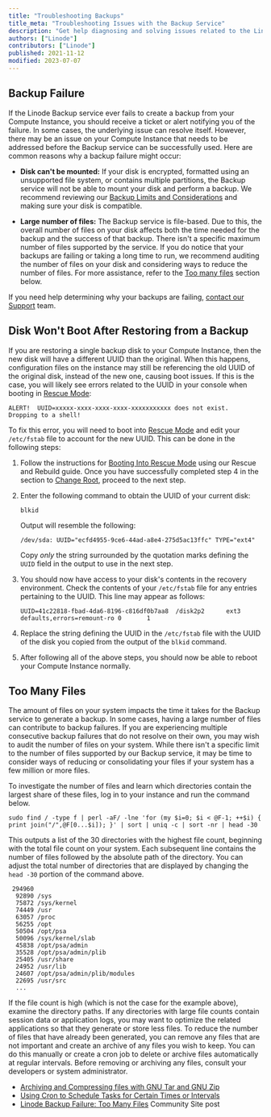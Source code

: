 ```yaml
---
title: "Troubleshooting Backups"
title_meta: "Troubleshooting Issues with the Backup Service"
description: "Get help diagnosing and solving issues related to the Linode Backup service, including backup failures and restore failures."
authors: ["Linode"]
contributors: ["Linode"]
published: 2021-11-12
modified: 2023-07-07
---
```


## Backup Failure

If the Linode Backup service ever fails to create a backup from your Compute Instance, you should receive a ticket or alert notifying you of the failure. In some cases, the underlying issue can resolve itself. However, there may be an issue on your Compute Instance that needs to be addressed before the Backup service can be successfully used. Here are common reasons why a backup failure might occur:

- **Disk can't be mounted:** If your disk is encrypted, formatted using an unsupported file system, or contains multiple partitions, the Backup service will not be able to mount your disk and perform a backup. We recommend reviewing our [Backup Limits and Considerations](/docs/products/storage/backups/#limits-and-considerations) and making sure your disk is compatible.

- **Large number of files:** The Backup service is file-based. Due to this, the overall number of files on your disk affects both the time needed for the backup and the success of that backup. There isn't a specific maximum number of files supported by the service. If you do notice that your backups are failing or taking a long time to run, we recommend auditing the number of files on your disk and considering ways to reduce the number of files. For more assistance, refer to the [Too many files](#too-many-files) section below.

If you need help determining why your backups are failing, [contact our Support](https://www.linode.com/support/) team.

## Disk Won't Boot After Restoring from a Backup

If you are restoring a single backup disk to your Compute Instance, then the new disk will have a different UUID than the original. When this happens, configuration files on the instance may still be referencing the old UUID of the original disk, instead of the new one, causing boot issues. If this is the case, you will likely see errors related to the UUID in your console when booting in [Rescue Mode](/docs/products/compute/compute-instances/guides/rescue-and-rebuild/#booting-into-rescue-mode):

```output
ALERT!  UUID=xxxxx-xxxx-xxxx-xxxx-xxxxxxxxxxx does not exist.  Dropping to a shell!
```

To fix this error, you will need to boot into [Rescue Mode](/docs/products/compute/compute-instances/guides/rescue-and-rebuild/#booting-into-rescue-mode) and edit your `/etc/fstab` file to account for the new UUID. This can be done in the following steps:

1.  Follow the instructions for [Booting Into Rescue Mode](/docs/products/compute/compute-instances/guides/rescue-and-rebuild/#booting-into-rescue-mode) using our Rescue and Rebuild guide. Once you have successfully completed step 4 in the section to [Change Root](/docs/products/compute/compute-instances/guides/rescue-and-rebuild/#change-root), proceed to the next step.

1.  Enter the following command to obtain the UUID of your current disk:

    ```command
    blkid
    ```

    Output will resemble the following:

    ```output
    /dev/sda: UUID="ecfd4955-9ce6-44ad-a8e4-275d5ac13ffc" TYPE="ext4"
    ```

    Copy _only_ the string surrounded by the quotation marks defining the `UUID` field in the output to use in the next step.

1.  You should now have access to your disk's contents in the recovery environment. Check the contents of your `/etc/fstab` file for any entries pertaining to the UUID. This line may appear as follows:

    ```output
    UUID=41c22818-fbad-4da6-8196-c816df0b7aa8  /disk2p2      ext3    defaults,errors=remount-ro 0       1
    ```

1.  Replace the string defining the UUID in the `/etc/fstab` file with the UUID of the disk you copied from the output of the `blkid` command.

1.  After following all of the above steps, you should now be able to reboot your Compute Instance normally.

## Too Many Files

The amount of files on your system impacts the time it takes for the Backup service to generate a backup. In some cases, having a large number of files can contribute to backup failures. If you are experiencing multiple consecutive backup failures that do not resolve on their own, you may wish to audit the number of files on your system. While there isn't a specific limit to the number of files supported by our Backup service, it may be time to consider ways of reducing or consolidating your files if your system has a few million or more files.

To investigate the number of files and learn which directories contain the largest share of these files, log in to your instance and run the command below.

```command
sudo find / -type f | perl -aF/ -lne 'for (my $i=0; $i < @F-1; ++$i) { print join("/",@F[0...$i]); }' | sort | uniq -c | sort -nr | head -30
```

This outputs a list of the 30 directories with the highest file count, beginning with the total file count on your system. Each subsequent line contains the number of files followed by the absolute path of the directory. You can adjust the total number of directories that are displayed by changing the `head -30` portion of the command above.

```output
 294960
  92890 /sys
  75872 /sys/kernel
  74449 /usr
  63057 /proc
  56255 /opt
  50504 /opt/psa
  50096 /sys/kernel/slab
  45838 /opt/psa/admin
  35528 /opt/psa/admin/plib
  25405 /usr/share
  24952 /usr/lib
  24607 /opt/psa/admin/plib/modules
  22695 /usr/src
  ...
```

If the file count is high (which is not the case for the example above), examine the directory paths. If any directories with large file counts contain session data or application logs, you may want to optimize the related applications so that they generate or store less files. To reduce the number of files that have already been generated, you can remove any files that are not important and create an archive of any files you wish to keep. You can do this manually or create a cron job to delete or archive files automatically at regular intervals. Before removing or archiving any files, consult your developers or system administrator.

- [Archiving and Compressing files with GNU Tar and GNU Zip](/docs/guides/archiving-and-compressing-files-with-gnu-tar-and-gnu-zip/)
- [Using Cron to Schedule Tasks for Certain Times or Intervals](/docs/guides/schedule-tasks-with-cron/)
- [Linode Backup Failure: Too Many Files](https://www.linode.com/community/questions/20092/linode-backup-failure-too-many-files) Community Site post